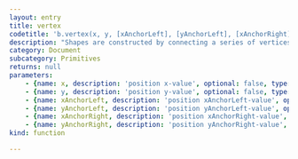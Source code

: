 ```yaml
---
layout: entry
title: vertex
codetitle: 'b.vertex(x, y, [xAnchorLeft], [yAnchorLeft], [xAnchorRight], [yAnchorRight])'
description: "Shapes are constructed by connecting a series of vertices. vertex() is used to\nspecify the vertex coordinates lines and polygons. It is used exclusively within\nthe beginShape() and endShape() functions."
category: Document
subcategory: Primitives
returns: null
parameters:
    - {name: x, description: 'position x-value', optional: false, type: [Number]}
    - {name: y, description: 'position y-value', optional: false, type: [Number]}
    - {name: xAnchorLeft, description: 'position xAnchorLeft-value', optional: true, type: [Number]}
    - {name: yAnchorLeft, description: 'position yAnchorLeft-value', optional: true, type: [Number]}
    - {name: xAnchorRight, description: 'position xAnchorRight-value', optional: true, type: [Number]}
    - {name: yAnchorRight, description: 'position yAnchorRight-value', optional: true, type: [Number]}
kind: function

---
```

